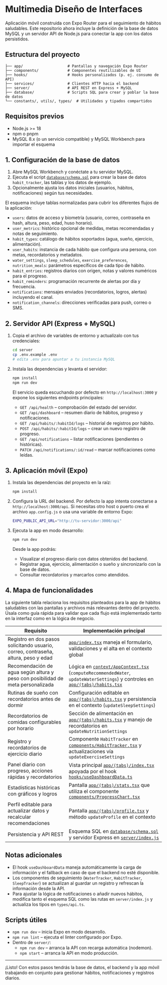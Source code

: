 # Multimedia Diseño de Interfaces

Aplicación móvil construida con Expo Router para el seguimiento de hábitos saludables.
Este repositorio ahora incluye la definición de la base de datos MySQL y un servidor API de Node.js para conectar la app con los datos persistidos.

## Estructura del proyecto

```
├── app/                    # Pantallas y navegación Expo Router
├── components/             # Componentes reutilizables de UI
├── hooks/                  # Hooks personalizados (p. ej. consumo de API)
├── services/               # Clientes HTTP hacia el backend
├── server/                 # API REST en Express + MySQL
├── database/               # Scripts SQL para crear y poblar la base de datos
└── constants/, utils/, types/  # Utilidades y tipados compartidos
```

## Requisitos previos

- Node.js >= 18
- npm o pnpm
- MySQL 8.x (o un servicio compatible) y MySQL Workbench para importar el esquema

## 1. Configuración de la base de datos

1. Abre MySQL Workbench y conéctate a tu servidor MySQL.
2. Ejecuta el script [`database/schema.sql`](database/schema.sql) para crear la base de datos `habit_tracker`, las tablas y los datos de ejemplo.
3. Opcionalmente ajusta los datos iniciales (usuarios, hábitos, notificaciones) según tus necesidades.

El esquema incluye tablas normalizadas para cubrir los diferentes flujos de la aplicación:
- `users`: datos de acceso y biometría (usuario, correo, contraseña en hash, altura, peso, edad, huso horario).
- `user_metrics`: histórico opcional de medidas, metas recomendadas y notas de seguimiento.
- `habit_types`: catálogo de hábitos soportados (agua, sueño, ejercicio, alimentación).
- `user_habits`: instancia de cada hábito que configura una persona, con metas, recordatorios y metadatos.
- `water_settings`, `sleep_schedules`, `exercise_preferences`, `nutrition_meals`: parámetros específicos de cada tipo de hábito.
- `habit_entries`: registros diarios con origen, notas y valores numéricos para el progreso.
- `habit_reminders`: programación recurrente de alertas por día y frecuencia.
- `notifications`: mensajes enviados (recordatorios, logros, alertas) incluyendo el canal.
- `notification_channels`: direcciones verificadas para push, correo o SMS.

## 2. Servidor API (Express + MySQL)

1. Copia el archivo de variables de entorno y actualízalo con tus credenciales:

   ```bash
   cd server
   cp .env.example .env
   # edita .env para apuntar a tu instancia MySQL
   ```

2. Instala las dependencias y levanta el servidor:

   ```bash
   npm install
   npm run dev
   ```

   El servicio queda escuchando por defecto en `http://localhost:3000` y expone los siguientes endpoints principales:

   - `GET /api/health` – comprobación del estado del servidor.
   - `GET /api/dashboard` – resumen diario de hábitos, progreso y notificaciones.
   - `GET /api/habits/:habitId/logs` – historial de registros por hábito.
   - `POST /api/habits/:habitId/logs` – crear un nuevo registro de progreso.
   - `GET /api/notifications` – listar notificaciones (pendientes o históricas).
   - `PATCH /api/notifications/:id/read` – marcar notificaciones como leídas.

## 3. Aplicación móvil (Expo)

1. Instala las dependencias del proyecto en la raíz:

   ```bash
   npm install
   ```

2. Configura la URL del backend. Por defecto la app intenta conectarse a `http://localhost:3000/api`. Si necesitas otro host o puerto crea el archivo `app.config.js` o usa una variable de entorno Expo:

   ```bash
   EXPO_PUBLIC_API_URL="http://tu-servidor:3000/api"
   ```

3. Ejecuta la app en modo desarrollo:

   ```bash
   npm run dev
   ```

   Desde la app podrás:
   - Visualizar el progreso diario con datos obtenidos del backend.
   - Registrar agua, ejercicio, alimentación o sueño y sincronizarlo con la base de datos.
   - Consultar recordatorios y marcarlos como atendidos.

## 4. Mapa de funcionalidades

La siguiente tabla relaciona los requisitos planteados para la app de hábitos saludables con las pantallas y archivos más
relevantes dentro del proyecto. Úsala como guía rápida para validar que cada flujo está implementado tanto en la interfaz como en
la lógica de negocio.

| Requisito | Implementación principal |
| --- | --- |
| Registro en dos pasos solicitando usuario, correo, contraseña, altura, peso y edad | [`app/index.tsx`](app/index.tsx) maneja el formulario, validaciones y el alta en el contexto global |
| Recomendación de agua según altura y peso con posibilidad de meta personalizada | Lógica en [`context/AppContext.tsx`](context/AppContext.tsx) (`computeRecommendedWater`, `updateWaterSettings`) y controles en [`app/(tabs)/habits.tsx`](app/(tabs)/habits.tsx) |
| Rutinas de sueño con recordatorios antes de dormir | Configuración editable en [`app/(tabs)/habits.tsx`](app/(tabs)/habits.tsx) y persistencia en el contexto (`updateSleepSettings`) |
| Recordatorios de comidas configurables por horario | Sección de alimentación en [`app/(tabs)/habits.tsx`](app/(tabs)/habits.tsx) y manejo de recordatorios en `updateNutritionSettings` |
| Registro y recordatorios de ejercicio diario | Componente `HabitTracker` en [`components/HabitTracker.tsx`](components/HabitTracker.tsx) y actualizaciones vía `updateExerciseSettings` |
| Panel diario con progreso, acciones rápidas y recordatorios | Vista principal [`app/(tabs)/index.tsx`](app/(tabs)/index.tsx) apoyada por el hook [`hooks/useDashboardData.ts`](hooks/useDashboardData.ts) |
| Estadísticas históricas con gráficos y logros | Pantalla [`app/(tabs)/stats.tsx`](app/(tabs)/stats.tsx) que utiliza el componente [`components/ProgressChart.tsx`](components/ProgressChart.tsx) |
| Perfil editable para actualizar datos y recalcular recomendaciones | Pantalla [`app/(tabs)/profile.tsx`](app/(tabs)/profile.tsx) y método `updateProfile` en el contexto |
| Persistencia y API REST | Esquema SQL en [`database/schema.sql`](database/schema.sql) y servidor Express en [`server/index.js`](server/index.js) |

## Notas adicionales

- El hook `useDashboardData` maneja automáticamente la carga de información y el fallback en caso de que el backend no esté disponible.
- Los componentes de seguimiento (`WaterTracker`, `HabitTracker`, `SleepTracker`) se actualizan al guardar un registro y refrescan la información desde la API.
- Para ajustar la lógica de notificaciones o añadir nuevos hábitos, modifica tanto el esquema SQL como las rutas en `server/index.js` y actualiza los tipos en `types/api.ts`.

## Scripts útiles

- `npm run dev` – inicia Expo en modo desarrollo.
- `npm run lint` – ejecuta el linter configurado por Expo.
- Dentro de `server/`:
  - `npm run dev` – arranca la API con recarga automática (nodemon).
  - `npm start` – arranca la API en modo producción.

---
¡Listo! Con estos pasos tendrás la base de datos, el backend y la app móvil trabajando en conjunto para gestionar hábitos, notificaciones y registros diarios.

